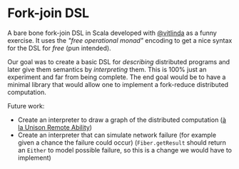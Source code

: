 # Fork-join DSL

A bare bone fork-join DSL in Scala developed with [@vitlinda](https://github.com/vitlinda) as a funny exercise. It uses the _"free operational monad"_ encoding to get a nice syntax for the DSL for _free_ (pun intended).

Our goal was to create a basic DSL for _describing_ distributed programs and later give them semantics by _interpreting_ them.
This is 100% just an experiment and far from being complete. The end goal would be to have a minimal library that would allow one to implement a fork-reduce distributed computation.

Future work:

- Create an interpreter to draw a graph of the distributed computation ([à la Unison Remote Ability](https://twitter.com/r_l_mark/status/1620886503542120448?s=61&t=7PRJ4XOlaZns-MumtcG-zQ))
- Create an interpreter that can simulate network failure (for example given a chance the failure could occur) (`Fiber.getResult` should return an `Either` to model possible failure, so this is a change we would have to implement)
